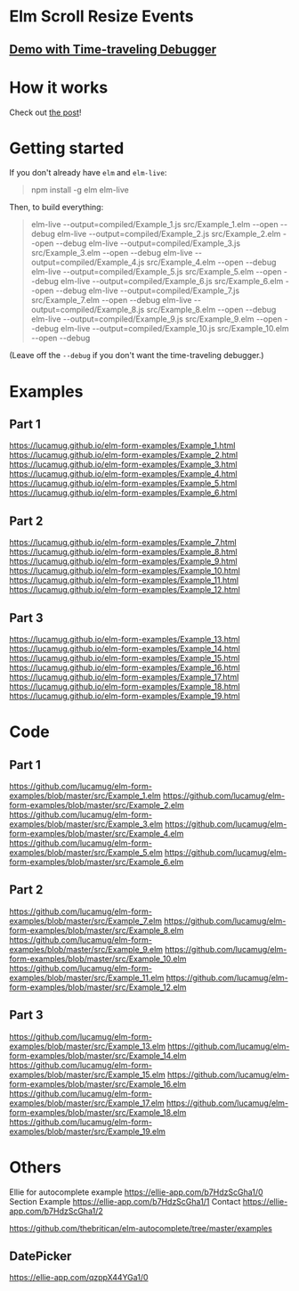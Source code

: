 # Elm Scroll Resize Events

## [Demo with Time-traveling Debugger](https://lucamug.github.io/elm-form-examples/)

# How it works

Check out [the post]()!

# Getting started

If you don't already have `elm` and `elm-live`:

> npm install -g elm elm-live

Then, to build everything:

> elm-live --output=compiled/Example_1.js src/Example_1.elm --open --debug
> elm-live --output=compiled/Example_2.js src/Example_2.elm --open --debug
> elm-live --output=compiled/Example_3.js src/Example_3.elm --open --debug
> elm-live --output=compiled/Example_4.js src/Example_4.elm --open --debug
> elm-live --output=compiled/Example_5.js src/Example_5.elm --open --debug
> elm-live --output=compiled/Example_6.js src/Example_6.elm --open --debug
> elm-live --output=compiled/Example_7.js src/Example_7.elm --open --debug
> elm-live --output=compiled/Example_8.js src/Example_8.elm --open --debug
> elm-live --output=compiled/Example_9.js src/Example_9.elm --open --debug
> elm-live --output=compiled/Example_10.js src/Example_10.elm --open --debug

(Leave off the `--debug` if you don't want the time-traveling debugger.)

# Examples

## Part 1

https://lucamug.github.io/elm-form-examples/Example_1.html
https://lucamug.github.io/elm-form-examples/Example_2.html
https://lucamug.github.io/elm-form-examples/Example_3.html
https://lucamug.github.io/elm-form-examples/Example_4.html
https://lucamug.github.io/elm-form-examples/Example_5.html
https://lucamug.github.io/elm-form-examples/Example_6.html

## Part 2

https://lucamug.github.io/elm-form-examples/Example_7.html
https://lucamug.github.io/elm-form-examples/Example_8.html
https://lucamug.github.io/elm-form-examples/Example_9.html
https://lucamug.github.io/elm-form-examples/Example_10.html
https://lucamug.github.io/elm-form-examples/Example_11.html
https://lucamug.github.io/elm-form-examples/Example_12.html

## Part 3

https://lucamug.github.io/elm-form-examples/Example_13.html
https://lucamug.github.io/elm-form-examples/Example_14.html
https://lucamug.github.io/elm-form-examples/Example_15.html
https://lucamug.github.io/elm-form-examples/Example_16.html
https://lucamug.github.io/elm-form-examples/Example_17.html
https://lucamug.github.io/elm-form-examples/Example_18.html
https://lucamug.github.io/elm-form-examples/Example_19.html

# Code

## Part 1

https://github.com/lucamug/elm-form-examples/blob/master/src/Example_1.elm
https://github.com/lucamug/elm-form-examples/blob/master/src/Example_2.elm
https://github.com/lucamug/elm-form-examples/blob/master/src/Example_3.elm
https://github.com/lucamug/elm-form-examples/blob/master/src/Example_4.elm
https://github.com/lucamug/elm-form-examples/blob/master/src/Example_5.elm
https://github.com/lucamug/elm-form-examples/blob/master/src/Example_6.elm

## Part 2

https://github.com/lucamug/elm-form-examples/blob/master/src/Example_7.elm
https://github.com/lucamug/elm-form-examples/blob/master/src/Example_8.elm
https://github.com/lucamug/elm-form-examples/blob/master/src/Example_9.elm
https://github.com/lucamug/elm-form-examples/blob/master/src/Example_10.elm
https://github.com/lucamug/elm-form-examples/blob/master/src/Example_11.elm
https://github.com/lucamug/elm-form-examples/blob/master/src/Example_12.elm

## Part 3

https://github.com/lucamug/elm-form-examples/blob/master/src/Example_13.elm
https://github.com/lucamug/elm-form-examples/blob/master/src/Example_14.elm
https://github.com/lucamug/elm-form-examples/blob/master/src/Example_15.elm
https://github.com/lucamug/elm-form-examples/blob/master/src/Example_16.elm
https://github.com/lucamug/elm-form-examples/blob/master/src/Example_17.elm
https://github.com/lucamug/elm-form-examples/blob/master/src/Example_18.elm
https://github.com/lucamug/elm-form-examples/blob/master/src/Example_19.elm

# Others

Ellie for autocomplete example https://ellie-app.com/b7HdzScGha1/0
Section Example https://ellie-app.com/b7HdzScGha1/1
Contact https://ellie-app.com/b7HdzScGha1/2

https://github.com/thebritican/elm-autocomplete/tree/master/examples

## DatePicker

https://ellie-app.com/qzppX44YGa1/0
